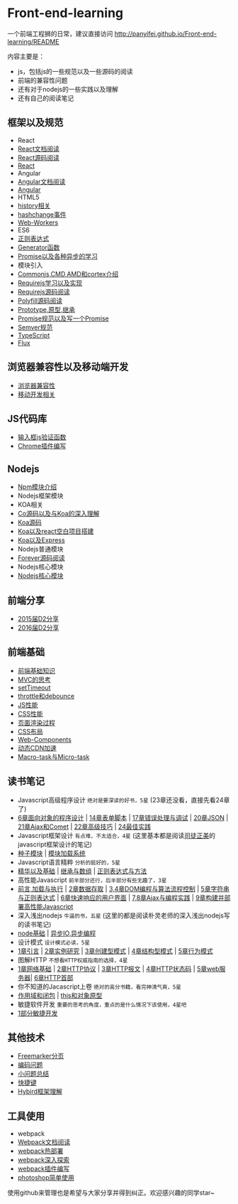 # Front-end-learning
一个前端工程狮的日常，建议直接访问 http://panyifei.github.io/Front-end-learning/README

内容主要是：

- js，包括js的一些规范以及一些源码的阅读
- 前端的兼容性问题
- 还有对于nodejs的一些实践以及理解
- 还有自己的阅读笔记

## 框架以及规范
- React
 - [React文档阅读][71]
 - [React源码阅读][91]
 - [React][20]
- Angular
 - [Angular文档阅读][92]
 - [Angular][30]
- HTML5
 - [history相关][4]
 - [hashchange事件][7]
 - [Web-Workers][63]
- ES6
 - [正则表达式][14]
 - [Generator函数][19]
 - [Promise以及各种异步的学习][3]
- 模块引入
 - [Commonjs,CMD,AMD和cortex介绍][1]
 - [Requirejs学习以及实现][64]
 - [Requirejs源码阅读][65]
- [Polyfill源码阅读][33]
- [Prototype,原型,继承][35]
- [Promise规范以及写一个Promise][46]
- [Semver规范][47]
- [TypeScript][66]
- [Flux][76]


## 浏览器兼容性以及移动端开发
- [浏览器兼容性][8]
- [移动开发相关][9]

## JS代码库
- [输入框js验证函数][17]
- [Chrome插件编写][25]

## Nodejs
- [Npm模块介绍][29]
- Nodejs框架模块
 - KOA相关
 - [Co源码以及与Koa的深入理解][39]
 - [Koa源码][42]
 - [Koa以及react空白项目搭建][28]
 - [Koa以及Express][27]
- Nodejs普通模块
 - [Forever源码阅读][31]
- Nodejs核心模块
 - [Nodejs核心模块][32]

## 前端分享
- [2015届D2分享][38]
- [2016届D2分享][38]

## 前端基础
- [前端基础知识][44]
- [MVC的思考][93]
- [setTimeout][49]
- [throttle和debounce][56]
- [JS性能][59]
- [CSS性能][52]
- [页面渲染过程][53]
- [CSS布局][54]
- [Web-Components][73]
- [动态CDN加速][88]
- [Macro-task与Micro-task][48]

## 读书笔记
- Javascript高级程序设计 `绝对是要深读的好书，5星` (23章还没看，直接先看24章了)
 - [6章面向对象的程序设计][51] | [14章表单脚本][21] | [17章错误处理与调试][23] | [20章JSON][24] | [21章Ajax和Comet][26] | [22章高级技巧][36] | [24最佳实践][57]
- Javascript框架设计 `有点难，不太适合，4星` (这里基本都是阅读[司徒正美](https://github.com/RubyLouvre)的javascript框架设计的笔记)
 - [种子模块][5] | [模块加载系统][11]
- Javascript语言精粹 `分析的挺好的，5星`
 - [精华以及基础][50] | [继承与数组][55] | [正则表达式与方法][58]
- 高性能Javascript `前半部分还行，后半部分有些无趣了，3星`
 - [前言,加载与执行][60] | [2章数据存取][61] | [3,4章DOM编程与算法流程控制][62] | [5章字符串与正则表达式][67] | [6章快速响应的用户界面][68] | [7,8章Ajax与编程实践][70] | [9章构建并部署高性能Javascript][74]
- 深入浅出nodejs `牛逼的书，五星` (这里的都是阅读朴灵老师的深入浅出nodejs写的读书笔记)
 - [node基础][43] | [异步IO,异步编程][45]
- 设计模式 `设计模式必读，5星`
 - [1章引言][75] | [2章实例研究][77] | [3章创建型模式][78] | [4章结构型模式][84] | [5章行为模式][85]
- 图解HTTP `不想看HTTP权威指南的选择，4星`
 - [1章网络基础][72] | [2章HTTP协议][79] | [3章HTTP报文][80] | [4章HTTP状态码][81] | [5章web服务器][82]| [6章HTTP首部][83]
- 你不知道的Jacascript上卷 `绝对的高分书籍，看完神清气爽，5星`
 - [作用域和闭包][87] | [this和对象原型][90]
- 敏捷软件开发 `重要的思考的角度，重点的是什么情况下该使用，4星吧`
 - [1部分敏捷开发][89]

## 其他技术
- [Freemarker分页][40]
- [编码问题][15]
- [小问题总结][16]
- [快捷键][22]
- [Hybird框架理解][37]

## 工具使用
- webpack
 - [Webpack文档阅读][86]
 - [webpack热部署][95]
 - [webpack深入探索][96]
 - [webpack插件编写][94]
- [photoshop简单使用][12]

使用github来管理也是希望与大家分享并得到纠正。欢迎感兴趣的同学star~

[1]:./框架以及规范/模块引入/Commonjs,CMD,AMD和cortex介绍.md
[3]:./框架以及规范/ECMAScript6/Promise以及各种异步的学习.md
[4]:./框架以及规范/HTML5/history相关.md
[5]:./读书笔记/Javascript框架设计/种子模块.md
[6]:./其他技术/Markdown使用心得.md
[7]:./框架以及规范/HTML5/hashchange事件.md
[8]:./浏览器兼容性以及移动端开发/浏览器兼容性.md
[9]:./浏览器兼容性以及移动端开发/移动开发相关.md
[10]:./工具使用/Chrome,Sublime插件推荐.md
[11]:./读书笔记/Javascript框架设计/模块加载系统.md
[12]:./工具使用/photoshop简单使用.md
[14]:./框架以及规范/ECMAScript6/正则表达式.md
[15]:./其他技术/编码问题.md
[16]:./其他技术/小问题总结.md
[17]:./JS代码库/输入框js验证函数.md
[18]:./其他技术/Cookie，Session，Localstorage.md
[19]:./框架以及规范/ECMAScript6/Generator函数.md
[20]:./框架以及规范/React/React.md
[21]:./读书笔记/Javascript高级程序设计/14章表单脚本.md
[22]:./其他技术/快捷键.md
[23]:./读书笔记/Javascript高级程序设计/17错误处理与调试.md
[24]:./读书笔记/Javascript高级程序设计/20JSON.md
[25]:./JS代码库/Chrome插件编写.md
[26]:./读书笔记/Javascript高级程序设计/21Ajax和Comet.md
[27]:./Nodejs/Nodejs框架模块/Koa以及Express.md
[28]:./Nodejs/Nodejs框架模块/Koa以及react空白项目搭建.md
[29]:./Nodejs/Npm模块.md
[30]:./框架以及规范/Angular/Angular.md
[31]:./Nodejs/Nodejs普通模块/Forever源码阅读.md
[32]:./Nodejs/Nodejs核心模块/Nodejs核心模块.md
[33]:./框架以及规范/Polyfill源码阅读.md
[34]:./工具使用/Atom.md
[35]:./框架以及规范/Prototype,原型链,继承.md
[36]:./读书笔记/Javascript高级程序设计/22高级技巧.md
[37]:./其他技术/Hybird框架理解.md
[38]:./前端分享/2015届D2分享.md
[39]:./Nodejs/Nodejs框架模块/Co源码以及与Koa的深入理解.md
[40]:./其他技术/Freemarker分页.md
[42]:./Nodejs/Nodejs框架模块/Koa源码.md
[43]:./读书笔记/深入浅出nodejs/node基础.md
[44]:./前端基础/前端基础知识.md
[45]:./读书笔记/深入浅出nodejs/异步IO,异步编程.md
[46]:./框架以及规范/Promise.md
[47]:./框架以及规范/Semver规范.md
[48]:./前端基础/Macro-task与Micro-task.md
[49]:./前端基础/setTimeout.md
[50]:./读书笔记/Javascript语言精粹/精华以及基础.md
[51]:./读书笔记/Javascript高级程序设计/6章面向对象的程序设计.md
[52]:./前端基础/CSS性能.md
[53]:./前端基础/页面渲染过程.md
[54]:./前端基础/CSS布局.md
[55]:./读书笔记/Javascript语言精粹/继承与数组.md
[56]:./前端基础/throttle和debounce.md
[57]:./读书笔记/Javascript高级程序设计/24最佳实践.md
[58]:./读书笔记/Javascript语言精粹/正则表达式与方法.md
[59]:./前端基础/JS性能.md
[60]:./读书笔记/高性能Javascript/前言，加载与执行.md
[61]:./读书笔记/高性能Javascript/2章数据存取.md
[62]:./读书笔记/高性能Javascript/3,4章DOM编程与算法流程控制.md
[63]:./框架以及规范/HTML5/Web-Workers.md
[64]:./框架以及规范/模块引入/Requirejs学习以及实现.md
[65]:./框架以及规范/模块引入/Requirejs源码阅读.md
[66]:./框架以及规范/TypeScript.md
[67]:./读书笔记/高性能Javascript/5章字符串和正则表达式.md
[68]:./读书笔记/高性能Javascript/6章快速响应的用户界面.md
[70]:./读书笔记/高性能Javascript/7,8章Ajax与编程实践.md
[71]:./框架以及规范/React/React文档阅读.md
[72]:./读书笔记/图解HTTP/1章网络基础.md
[73]:./前端基础/Web-Components.md
[74]:./读书笔记/高性能Javascript/9章构建并部署高性能Javascript.md
[75]:./读书笔记/设计模式/1章引言.md
[76]:./框架以及规范/Flux.md
[77]:./读书笔记/设计模式/2章实例研究.md
[78]:./读书笔记/设计模式/3章创建型模式.md
[79]:./读书笔记/图解HTTP/2章HTTP协议.md
[80]:./读书笔记/图解HTTP/3章HTTP报文.md
[81]:./读书笔记/图解HTTP/4章HTTP状态码.md
[82]:./读书笔记/图解HTTP/5章web服务器.md
[83]:./读书笔记/图解HTTP/6章HTTP首部.md
[84]:./读书笔记/设计模式/4章结构型模式.md
[85]:./读书笔记/设计模式/5章行为模式.md
[86]:./工具使用/webpack/webpack文档阅读.md
[87]:./读书笔记/你不知道的Javascript上卷/作用域和闭包.md
[88]:./前端基础/动态CDN加速.md
[89]:./读书笔记/敏捷软件开发/1部分敏捷开发.md
[90]:./读书笔记/你不知道的Javascript上卷/this和对象原型.md
[91]:./框架以及规范/React/React源码阅读.md
[92]:./框架以及规范/Angular/Angular文档阅读.md
[93]:./前端基础/MVC的思考.md
[94]:./工具使用/webpack/webpack插件编写.md
[95]:./工具使用/webpack/webpack热部署.md
[96]:./工具使用/webpack/webpack深入探索.md
[97]:./前端分享/2016届D2分享.md
